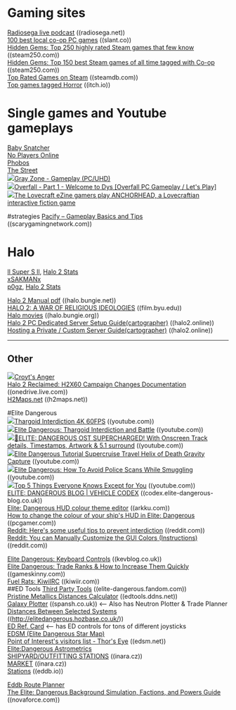 # Gaming sites
[Radiosega live podcast](https://www.radiosega.net/listen/web/) ((radiosega.net))  
[100 best local co-op PC games](https://www.slant.co/topics/2209/~best-local-co-op-pc-games)  ((slant.co))  
[Hidden Gems: Top 250 highly rated Steam games that few know](https://steam250.com/hidden_gems.html)  ((steam250.com))  
[Hidden Gems: Top 150 best Steam games of all time tagged with Co-op](https://steam250.com/tag/co-op)  ((steam250.com))  
[Top Rated Games on Steam](https://steamdb.info/stats/gameratings/) ((steamdb.com))  
[Top games tagged Horror](https://itch.io/games/tag-horror)  ((itch.io))  

# Single games and Youtube gameplays
[Baby Snatcher](https://gamejolt.com/games/BabySnatcher/500051)  
[No Players Online](https://papercookies.itch.io/no-players-online)  
[Phobos](https://next-cosmos.itch.io/phobos)  
[The Street](https://lilshadow.itch.io/the-street)   
<img src="https://youtube.com/favicon.ico">[Gray Zone - Gameplay (PC/UHD)](https://www.youtube.com/watch?v=aAqM0idnX6U)  
<img src="https://youtube.com/favicon.ico">[Overfall - Part 1 - Welcome to Dys [Overfall PC Gameplay / Let's Play]](https://www.youtube.com/watch?v=u8dy8ka1mWo)  
<img src="https://youtube.com/favicon.ico">[The Lovecraft eZine gamers play ANCHORHEAD, a Lovecraftian interactive fiction game](https://www.youtube.com/watch?v=vM4eNBhAces)  

#strategies
[Pacify – Gameplay Basics and Tips](https://scarygamingnetwork.com/pacify-gameplay-basics-and-tips/) ((scarygamingnetwork.com))  


# Halo
[ll Super S ll][1], [Halo 2 Stats][bung]  
[xSAKMANx][2]  
[p0gz][3], [Halo 2 Stats][bung2]  


[1]: https://mixer.com/ll_super_s_ll  
[2]: https://mixer.com/xSAKMANx
[3]: https://mixer.com/p0gz

[bung]: https://halo.bungie.net/Stats/PlayerStatsHalo2.aspx?player=l+Super+S+l
[bung2]: https://halo.bungie.net/Stats/PlayerStatsHalo2.aspx?player=ll+P0gz+ll

[Halo 2 Manual pdf](https://halo.bungie.net/images/games/halo2/support/halo2manual_en.pdf) ((halo.bungie.net))  
[HALO 2: A WAR OF RELIGIOUS IDEOLOGIES](http://film.byu.edu/aperture/?p=312) ((film.byu.edu))  
[Halo movies](http://halo.bungie.org/movies.html) ((halo.bungie.org))  
[Halo 2 PC Dedicated Server Setup Guide​(cartographer)](https://www.halo2.online/threads/halo-2-pc-dedicated-server-setup-guide.3800/)  ((halo2.online))  
[Hosting a Private / Custom Server Guide(cartographer)](https://halo2.online/threads/hosting-a-private-custom-server-guide.2612/) ((halo2.online))  
<hr>

## Other
<img src="https://youtube.com/favicon.ico">[Croyt's Anger](https://www.youtube.com/watch?v=dG42S_PmRs4)  
[Halo 2 Reclaimed: H2X60 Campaign Changes Documentation](https://onedrive.live.com/view.aspx?resid=8041334222F5E1B8!2259&ithint=file%2cdocx&authkey=!AO9ODXPDBaSvxuE) ((onedrive.live.com))  
[H2Maps.net](http://www.h2maps.net/Cartographer/CustomMaps/) ((h2maps.net))   

#Elite Dangerous  
<img src="https://youtube.com/favicon.ico">[Thargoid Interdiction 4K 60FPS](https://www.youtube.com/watch?v=jbCyGYu13y0) ((youtube.com))  
<img src="https://youtube.com/favicon.ico">[Elite Dangerous: Thargoid Interdiction and Battle](https://www.youtube.com/watch?v=qmALzqfhZdw)  ((youtube.com))  
<img src="https://youtube.com/favicon.ico">[🎼ELITE: DANGEROUS OST SUPERCHARGED! With Onscreen Track details, Timestamps, Artwork & 5.1 surround](https://www.youtube.com/watch?v=11NTaiI2yj0) ((youtube.com))  
<img src="https://youtube.com/favicon.ico">[Elite Dangerous Tutorial Supercruise Travel Helix of Death Gravity Capture](https://www.youtube.com/watch?v=VxUfwJl0yjU)  ((youtube.com))   
<img src="https://youtube.com/favicon.ico">[Elite Dangerous: How To Avoid Police Scans While Smuggling](https://www.youtube.com/watch?v=hFDqBYnejak) ((youtube.com))  
<img src="https://youtube.com/favicon.ico">[Top 5 Things Everyone Knows Except for You](https://www.youtube.com/watch?v=Wxyro-jmAMI) ((youtube.com))  
[ELITE: DANGEROUS BLOG | VEHICLE CODEX](http://codex.elite-dangerous-blog.co.uk/type-6-transporter) ((codex.elite-dangerous-blog.co.uk))  
[Elite: Dangerous HUD colour theme editor](http://arkku.com/elite/hud_editor/) ((arkku.com))  
[How to change the colour of your ship's HUD in Elite: Dangerous](https://www.pcgamer.com/how-to-change-the-colour-of-your-ships-hud-in-elite-dangerous/) ((pcgamer.com))  
[Reddit: Here's some useful tips to prevent interdiction](https://www.reddit.com/r/EliteDangerous/comments/2mzzum/heres_some_useful_tips_to_prevent_interdiction/) ((reddit.com))  
[Reddit: You can Manually Customize the GUI Colors (Instructions)](https://www.reddit.com/r/EliteDangerous/comments/2p3784/you_can_manually_customize_the_gui_colors/) ((reddit.com))  

[Elite Dangerous: Keyboard Controls](https://www.kevblog.co.uk/elite-dangerous-keyboard-controls/) ((kevblog.co.uk))  
[Elite Dangerous: Trade Ranks & How to Increase Them Quickly](https://www.gameskinny.com/vl2u4/elite-dangerous-trade-ranks-how-to-increase-them-quickly)  ((gameskinny.com))  
[Fuel Rats: KiwiIRC](https://clients.fuelrats.com:7778/) ((kiwiir.com))  
##ED Tools
[Third Party Tools](https://elite-dangerous.fandom.com/wiki/Third_Party_Tools) ((elite-dangerous.fandom.com))  
[Pristine Metallics Distances Calculator](http://edtools.ddns.net/)   ((edtools.ddns.net))  
[Galaxy Plotter](https://spansh.co.uk/exact-plotter)  ((spansh.co.uk)) <-- Also has Neutron Plotter & Trade Planner
[Distances Between Selected Systems](http://elitedangerous.hozbase.co.uk/calc/distances?systems=aornum%2cnona%2czhulong)   ((http://elitedangerous.hozbase.co.uk/))   
[ED Ref. Card](https://edrefcard.info/)  <-- has ED controls for tons of different joysticks  
[EDSM (Elite Dangerous Star Map)](https://www.edsm.net/)  
[Point of Interest's visitors list - Thor's Eye](https://www.edsm.net/en/poi-visitors-list/index/id/66712/name/Thor%27s+Eye)  ((edsm.net))  
[Elite:Dangerous Astrometrics](https://edastro.com/)  
[SHIPYARD/OUTFITTING STATIONS](https://inara.cz/galaxy-outfitting-stations/121898/) ((inara.cz))  
[MARKET](https://inara.cz/market/8485/4792/) ((inara.cz))  
[Stations](https://eddb.io/station)  ((eddb.io))  

[Eddb Route Planner](https://sites.google.com/site/eddbrouteplanner/)  
[The Elite: Dangerous Background Simulation, Factions, and Powers Guide](https://novaforce.com/guides/bgs/) ((novaforce.com))  